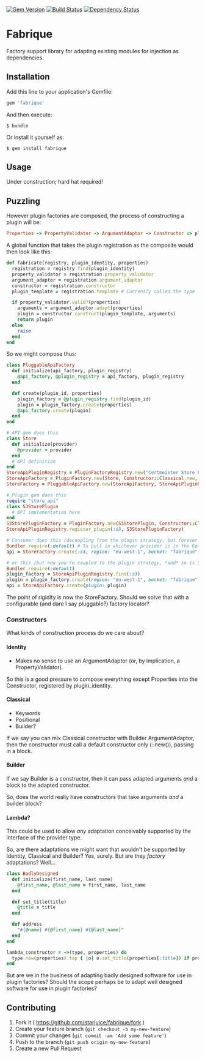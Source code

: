 [![Gem Version](https://badge.fury.io/rb/fabrique.svg)](http://badge.fury.io/rb/fabrique) [![Build Status](https://travis-ci.org/starjuice/fabrique.svg?branch=master)](https://travis-ci.org/starjuice/fabrique) [![Dependency Status](https://gemnasium.com/starjuice/fabrique.svg)](https://gemnasium.com/starjuice/fabrique)

# Fabrique

Factory support library for adapting existing modules for injection as dependencies.

## Installation

Add this line to your application's Gemfile:

```ruby
gem 'fabrique'
```

And then execute:

    $ bundle

Or install it yourself as:

    $ gem install fabrique

## Usage

Under construction; hard hat required!

## Puzzling

However plugin factories are composed, the process of constructing a plugin
will be:

```ruby
Properties -> PropertyValidator -> ArgumentAdaptor -> Constructor => plugin`
```

A global function that takes the plugin registration as the composite would
then look like this:

```ruby
def fabricate(registry, plugin_identity, properties)
  registration = registry.find(plugin_identity)
  property_validator = registration.property_validator
  argument_adaptor = registration.argument_adaptor
  constructor = registration.constructor
  plugin_template = registration.template # Currently called the type

  if property_validator.valid?(properties)
    arguments = argument_adaptor.adapt(properties)
    plugin = constructor.construct(plugin_template, arguments)
    return plugin
  else
    raise
  end
end
```

So we might compose thus:

```ruby
class PluggableApiFactory
  def initialize(api_factory, plugin_registry)
    @api_factory, @plugin_registry = api_factory, plugin_registry
  end

  def create(plugin_id, properties)
    plugin_factory = @plugin_registry.find(plugin_id)
    plugin = plugin_factory.create(properties)
    @api_factory.create(plugin)
  end
end

# API gem does this
class Store
  def initialize(provider)
    @provider = provider
  end
  # API definition
end
StoreApiPluginRegistry = PluginFactoryRegistry.new("Certmeister Store Plugin Registry")
StoreApiFactory = PluginFactory.new(Store, Constructor::Classical.new, ArgumentAdaptor::Positional.new(:plugin), NoopPropertyValidator.new)
StoreFactory = PluggableApiFactory.new(StoreApiFactory, StoreApiPluginRegistry)

# Plugin gem does this
require "store_api"
class S3StorePlugin
  # API implementation here
end
S3StorePluginFactory = PluginFactory.new(S3StorePlugin, Constructor::Classical.new, ArgumentAdaptor::Keyword.new, NoopPropertyValidator.new)
StoreApiPluginRegistry.register_plugin(:s3, S3StorePluginFactory)

# Consumer does this (decoupling from the plugin strategy, but forever making it StoreFactory's problem).
Bundler.require(:default) # To pull in whichever provider is in the Gemfile
api = StoreFactory.create(:s3, region: "eu-west-1", bucket: "fabrique") # Returns a Store initialized with an S3StorePlugin

# or this (but now you're coupled to the plugin strategy, *and* so is StoreApiFactory!)
Bundler.require(:default)
plugin_factory = StoreApiPluginRegistry.find(:s3)
plugin = plugin_factory.create(region: "eu-west-1", bucket: "fabrique")
api = StoreApiFactory.create(plugin: plugin)
```

The point of rigidity is now the StoreFactory. Should we solve that with a configurable (and dare I say pluggable?)
factory locator?

### Constructors

What kinds of construction process do we care about?

#### Identity

* Makes no sense to use an ArgumentAdaptor (or, by implication, a
  PropertyValidator).

So this is a good pressure to compose everything except Properties
into the Constructor, registered by plugin\_identity.

#### Classical

* Keywords
* Positional
* Builder?

If we say you can mix Classical constructor with Builder ArgumentAdaptor,
then the constructor must call a default constructor only (::new()), passing
in a block.

#### Builder

If we say Builder is a constructor, then it can pass adapted arguments *and*
a block to the adapted constructor.

So, does the world really have constructors that take arguments *and* a
builder block?

#### Lambda?

This could be used to allow *any* adaptation conceivably supported by the
interface of the provider type.

So, are there adaptations we might want that wouldn't be supported by
Identity, Classical and Builder? Yes, surely. But are they *factory*
adaptations? Well...

```ruby
class BadlyDesigned
  def initialize(first_name, last_name)
    @first_name, @last_name = first_name, last_name
  end

  def set_title(title)
    @title = title
  end

  def address
    "#{@name} #{@first_name} #{@last_name}"
  end
end

lambda_constructor = ->(type, properties) do
  type.new(properties).tap { |o| o.set_title(properties[:title]) if properties.include?(:title) }
end
```

But are we in the business of adapting badly designed software for use in
plugin factories? Should the scope perhaps be to adapt well designed software
for use in plugin factories?

## Contributing

1. Fork it ( https://github.com/starjuice/fabrique/fork )
2. Create your feature branch (`git checkout -b my-new-feature`)
3. Commit your changes (`git commit -am 'Add some feature'`)
4. Push to the branch (`git push origin my-new-feature`)
5. Create a new Pull Request

